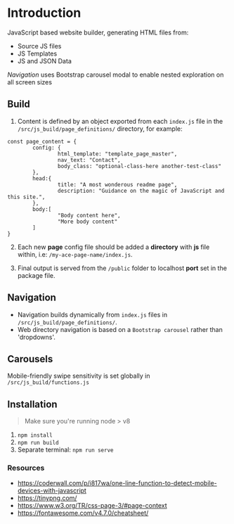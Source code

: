 # Introduction
JavaScript based website builder, generating HTML files from:

- Source JS files
- JS Templates
- JS and JSON Data

*Navigation* uses Bootstrap carousel modal to enable nested exploration on all screen sizes

## Build
1. Content is defined by an object exported from each ```index.js``` file in the ```/src/js_build/page_definitions/``` directory, for example:
```
const page_content = {
        config: {
                html_template: "template_page_master",
                nav_text: "Contact",
                body_class: "optional-class-here another-test-class"
        },
        head:{
                title: "A most wonderous readme page",
                description: "Guidance on the magic of JavaScript and this site.",
        },
        body:[
                "Body content here",
                "More body content"
        ]
}
```
2. Each new **page** config file should be added a **directory** with **js** file within, i.e: ```/my-ace-page-name/index.js```.

3. Final output is served from the ```/public``` folder to localhost **port** set in the package file.

## Navigation
- Navigation builds dynamically from ```index.js``` files in ```/src/js_build/page_definitions/```.
- Web directory navigation is based on a ```Bootstrap carousel``` rather than 'dropdowns'.

## Carousels
Mobile-friendly swipe sensitivity is set globally in ```/src/js_build/functions.js```

## Installation
> Make sure you're running node > v8

1. ```npm install```
2. ```npm run build```
3. Separate terminal: ```npm run serve```

### Resources
- https://coderwall.com/p/i817wa/one-line-function-to-detect-mobile-devices-with-javascript
- https://tinypng.com/
- https://www.w3.org/TR/css-page-3/#page-context
- https://fontawesome.com/v4.7.0/cheatsheet/
